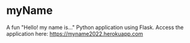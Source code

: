 # myName
A fun "Hello! my name is..." Python application using Flask. Access the application here: https://myname2022.herokuapp.com
